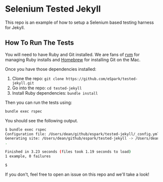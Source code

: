 # Selenium Tested Jekyll

This repo is an example of how to setup a Selenium based testing harness for Jekyll.

## How To Run The Tests

You will need to have Ruby and Git installed.
We are fans of [rvm](https://rvm.io/) for managing Ruby installs
and [Homebrew](https://brew.sh) for installing Git on the Mac.

Once you have those dependencies installed:

1. Clone the repo: `git clone https://github.com/eSpark/tested-jekyll.git`
2. Go into the repo: `cd tested-jekyll`
3. Install Ruby dependencies: `bundle install`

Then you can run the tests using:

```bash
bundle exec rspec
```

You should see the following output.

```bash
$ bundle exec rspec
Configuration file: /Users/dean/github/espark/tested-jekyll/_config.yml
Generating site: /Users/dean/github/espark/tested-jekyll -> /Users/dean/github/espark/tested-jekyll/_site
.

Finished in 3.23 seconds (files took 1.19 seconds to load)
1 example, 0 failures

$
```

If you don't, feel free to open an issue on this repo and we'll take a look!
